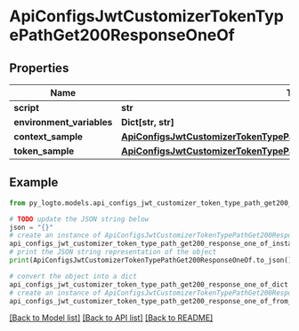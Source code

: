 # ApiConfigsJwtCustomizerTokenTypePathGet200ResponseOneOf


## Properties

Name | Type | Description | Notes
------------ | ------------- | ------------- | -------------
**script** | **str** |  | [optional] 
**environment_variables** | **Dict[str, str]** |  | [optional] 
**context_sample** | [**ApiConfigsJwtCustomizerTokenTypePathGet200ResponseOneOfContextSample**](ApiConfigsJwtCustomizerTokenTypePathGet200ResponseOneOfContextSample.md) |  | [optional] 
**token_sample** | [**ApiConfigsJwtCustomizerTokenTypePathGet200ResponseOneOfTokenSample**](ApiConfigsJwtCustomizerTokenTypePathGet200ResponseOneOfTokenSample.md) |  | [optional] 

## Example

```python
from py_logto.models.api_configs_jwt_customizer_token_type_path_get200_response_one_of import ApiConfigsJwtCustomizerTokenTypePathGet200ResponseOneOf

# TODO update the JSON string below
json = "{}"
# create an instance of ApiConfigsJwtCustomizerTokenTypePathGet200ResponseOneOf from a JSON string
api_configs_jwt_customizer_token_type_path_get200_response_one_of_instance = ApiConfigsJwtCustomizerTokenTypePathGet200ResponseOneOf.from_json(json)
# print the JSON string representation of the object
print(ApiConfigsJwtCustomizerTokenTypePathGet200ResponseOneOf.to_json())

# convert the object into a dict
api_configs_jwt_customizer_token_type_path_get200_response_one_of_dict = api_configs_jwt_customizer_token_type_path_get200_response_one_of_instance.to_dict()
# create an instance of ApiConfigsJwtCustomizerTokenTypePathGet200ResponseOneOf from a dict
api_configs_jwt_customizer_token_type_path_get200_response_one_of_from_dict = ApiConfigsJwtCustomizerTokenTypePathGet200ResponseOneOf.from_dict(api_configs_jwt_customizer_token_type_path_get200_response_one_of_dict)
```
[[Back to Model list]](../README.md#documentation-for-models) [[Back to API list]](../README.md#documentation-for-api-endpoints) [[Back to README]](../README.md)


